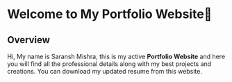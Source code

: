 # Welcome to My Portfolio Website🚀

## Overview

Hi, My name is Saransh Mishra, this is my active **Portfolio Website** and here you will find all the professional details along with my best projects and creations. You can download my updated resume from this website. 
